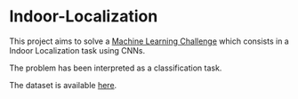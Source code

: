 # Indoor-Localization

This project aims to solve a [Machine Learning Challenge](https://iplab.dmi.unict.it/MLC2018/) which consists in a Indoor Localization task using CNNs.

The problem has been interpreted as a classification task.

The dataset is available [here](http://iplab.dmi.unict.it/EgocentricShoppingCartLocalization/).
